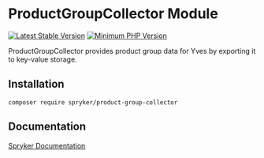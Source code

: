 # ProductGroupCollector Module
[![Latest Stable Version](https://poser.pugx.org/spryker/product-group-collector/v/stable.svg)](https://packagist.org/packages/spryker/product-group-collector)
[![Minimum PHP Version](https://img.shields.io/badge/php-%3E%3D%208.2-8892BF.svg)](https://php.net/)

ProductGroupCollector provides product group data for Yves by exporting it to key-value storage.

## Installation

```
composer require spryker/product-group-collector
```

## Documentation

[Spryker Documentation](https://docs.spryker.com)
